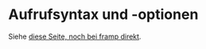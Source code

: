 # Aufrufsyntax und -optionen

Siehe [diese Seite, noch bei framp direkt](https://linux-tips-and-tricks.de/de/aufruf-und-optionen).

